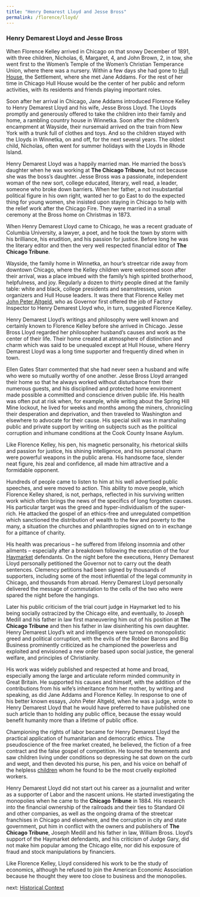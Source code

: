 ```yaml
---
title: "Henry Demarest Lloyd and Jesse Bross"
permalink: /florence/lloyd/
---
```


### Henry Demarest Lloyd and Jesse Bross

When Florence Kelley arrived in Chicago on that snowy December of 1891, with three children, Nicholas, 6, Margaret, 4, and John Brown, 2, in tow, she went first to the Women’s Temple of the Women’s Christian Temperance Union, where there was a nursery. Within a few days she had gone to [Hull House](/historical/hullhouse), the Settlement, where she met Jane Addams. For the rest of her time in Chicago Hull House would be the center of her public and reform activities, with its residents and friends playing important roles.

Soon after her arrival in Chicago, Jane Addams introduced Florence Kelley to Henry Demarest Lloyd and his wife, Jesse Bross Lloyd. The Lloyds promptly and generously offered to take the children into their family and home, a rambling country house in Winnetka. Soon after the children’s encampment at Wayside, their nursemaid arrived on the train from New York with a trunk full of clothes and toys. And so the children stayed with the Lloyds in Winnetka, on and off, for the next several years. The oldest child, Nicholas, often went for summer holidays with the Lloyds in Rhode Island. 

Henry Demarest Lloyd was a happily married man. He married the boss’s daughter when he was working at __The Chicago Tribune__, but not because she was the boss’s daughter. Jesse Bross was a passionate, independent woman of the new sort, college educated, literary, well read, a leader, someone who broke down barriers. When her father, a not insubstantial political figure in his own right, wanted her to go East to do the expected thing for young women, she insisted upon staying in Chicago to help with the relief work after the Chicago Fire. They were married in a small ceremony at the Bross home on Christmas in 1873.

When Henry Demarest Lloyd came to Chicago, he was a recent graduate of Columbia University, a lawyer, a poet, and he took the town by storm with his brilliance, his erudition, and his passion for justice. Before long he was the literary editor and then the very well respected financial editor of __The Chicago Tribune__.

Wayside, the family home in Winnetka, an hour’s streetcar ride away from downtown Chicago, where the Kelley children were welcomed soon after their arrival, was a place imbued with the family’s high spirited brotherhood, helpfulness, and joy. Regularly a dozen to thirty people dined at the family table: white and black, college presidents and seamstresses, union organizers and Hull House leaders. It was there that Florence Kelley met [John Peter Altgeld](/historical/altgeld), who as Governor first offered the job of Factory Inspector to Henry Demarest Lloyd who, in turn, suggested Florence Kelley.

Henry Demarest Lloyd’s writings and philosophy were well known and certainly known to Florence Kelley before she arrived in Chicago. Jesse Bross Lloyd regarded her philosopher husband’s causes and work as the center of their life. Their home created at atmosphere of distinction and charm which was said to be unequaled except at Hull House, where Henry Demarest Lloyd was a long time supporter and frequently dined when in town.

Ellen Gates Starr commented that she had never seen a husband and wife who were so mutually worthy of one another. Jesse Bross Lloyd arranged their home so that he always worked without disturbance from their numerous guests, and his disciplined and protected home environment made possible a committed and conscience driven public life. His health was often put at risk when, for example, while writing about the Spring Hill Mine lockout, he lived for weeks and months among the miners, chronicling their desperation and deprivation, and then traveled to Washington and elsewhere to advocate for their cause. His special skill was in marshaling public and private support by writing on subjects such as the political corruption and inhumane conditions at the Cook County Insane Asylum.

Like Florence Kelley, his pen, his magnetic personality, his rhetorical skills and passion for justice, his shining intelligence, and his personal charm were powerful weapons in the public arena. His handsome face, slender neat figure, his zeal and confidence, all made him attractive and a formidable opponent. 

Hundreds of people came to listen to him at his well advertised public speeches, and were moved to action. This ability to move people, which Florence Kelley shared, is not, perhaps, reflected in his surviving written work which often brings the news of the specifics of long forgotten causes. His particular target was the greed and hyper-individualism of the super-rich. He attacked the gospel of an ethics-free and unregulated competition which sanctioned the distribution of wealth to the few and poverty to the many, a situation the churches and philanthropies signed on to in exchange for a pittance of charity.

His health was precarious – he suffered from lifelong insomnia and other ailments – especially after a breakdown following the execution of the four [Haymarket](/historical/haymarket) defendants. On the night before the executions, Henry Demarest Lloyd personally petitioned the Governor not to carry out the death sentences. Clemency petitions had been signed by thousands of supporters, including some of the most influential of the legal community in Chicago, and thousands from abroad. Henry Demarest Lloyd personally delivered the message of commutation to the cells of the two who were spared the night before the hangings.

Later his public criticism of the trial court judge in Haymarket led to his being socially ostracized by the Chicago elite, and eventually, to Joseph Medill and his father in law first maneuvering him out of his position at __The Chicago Tribune__ and then his father in law disinheriting his own daughter. Henry Demarest Lloyd’s wit and intelligence were turned on monopolistic greed and political corruption, with the evils of the Robber Barons and Big Business prominently criticized as he championed the powerless and exploited and envisioned a new order based upon social justice, the general welfare, and principles of Christianity. 

His work was widely published and respected at home and broad, especially among the large and articulate reform minded community in Great Britain. He supported his causes and himself, with the addition of the contributions from his wife’s inheritance from her mother, by writing and speaking, as did Jane Addams and Florence Kelley. In response to one of his better known essays, John Peter Altgeld, when he was a judge, wrote to Henry Demarest Lloyd that he would have preferred to have published one such article than to holding any public office, because the essay would benefit humanity more than a lifetime of public office.

Championing the rights of labor became for Henry Demarest Lloyd the practical application of humanitarian and democratic ethics. The pseudoscience of the free market created, he believed, the fiction of a free contract and the false gospel of competition. He toured the tenements and saw children living under conditions so depressing he sat down on the curb and wept, and then devoted his purse, his pen, and his voice on behalf of the helpless [children](/historical/childern) whom he found to be the most cruelly exploited workers.

Henry Demarest Lloyd did not start out his career as a journalist and writer as a supporter of Labor and the nascent unions. He started investigating the monopolies when he came to the __Chicago Tribune__ in 1884. His research into the financial ownership of the railroads and their ties to Standard Oil and other companies, as well as the ongoing drama of the streetcar franchises in Chicago and elsewhere, and the corruption in city and state government, put him in conflict with the owners and publishers of __The Chicago Tribune__, Joseph Medill and his father in law, William Bross. Lloyd’s support of the Haymarket defendants, and his criticism of Judge Gary, did not make him popular among the Chicago elite, nor did his exposure of fraud and stock manipulations by financiers.

Like Florence Kelley, Lloyd considered his work to be the study of economics, although he refused to join the American Economic Association because he thought they were too close to business and the monopolies.


next:  [Historical Context](/historical)

